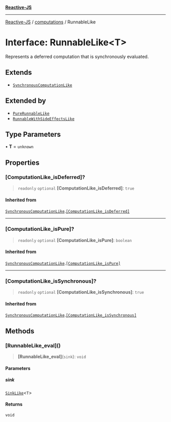 [**Reactive-JS**](../../README.md)

***

[Reactive-JS](../../README.md) / [computations](../README.md) / RunnableLike

# Interface: RunnableLike\<T\>

Represents a deferred computation that is synchronously evaluated.

## Extends

- [`SynchronousComputationLike`](SynchronousComputationLike.md)

## Extended by

- [`PureRunnableLike`](PureRunnableLike.md)
- [`RunnableWithSideEffectsLike`](RunnableWithSideEffectsLike.md)

## Type Parameters

• **T** = `unknown`

## Properties

### \[ComputationLike\_isDeferred\]?

> `readonly` `optional` **\[ComputationLike\_isDeferred\]**: `true`

#### Inherited from

[`SynchronousComputationLike`](SynchronousComputationLike.md).[`[ComputationLike_isDeferred]`](SynchronousComputationLike.md#computationlike_isdeferred)

***

### \[ComputationLike\_isPure\]?

> `readonly` `optional` **\[ComputationLike\_isPure\]**: `boolean`

#### Inherited from

[`SynchronousComputationLike`](SynchronousComputationLike.md).[`[ComputationLike_isPure]`](SynchronousComputationLike.md#computationlike_ispure)

***

### \[ComputationLike\_isSynchronous\]?

> `readonly` `optional` **\[ComputationLike\_isSynchronous\]**: `true`

#### Inherited from

[`SynchronousComputationLike`](SynchronousComputationLike.md).[`[ComputationLike_isSynchronous]`](SynchronousComputationLike.md#computationlike_issynchronous)

## Methods

### \[RunnableLike\_eval\]()

> **\[RunnableLike\_eval\]**(`sink`): `void`

#### Parameters

##### sink

[`SinkLike`](SinkLike.md)\<`T`\>

#### Returns

`void`

